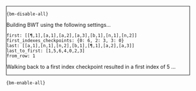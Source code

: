 <div style="border:1px solid black;">

`{bm-disable-all}`

Building BWT using the following settings...

```
first: [[¶,1],[a,1],[a,2],[a,3],[b,1],[n,1],[n,2]]
first_indexes_checkpoints: {0: 6, 2: 3, 3: 0}
last: [[a,1],[n,1],[n,2],[b,1],[¶,1],[a,2],[a,3]]
last_to_first: [1,5,6,4,0,2,3]
from_row: 1

```

Walking back to a first index checkpoint resulted in a first index of 5 ...

</div>

`{bm-enable-all}`

